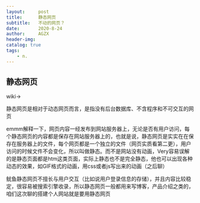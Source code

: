 ```yaml
---
layout:     post
title:      静态网页
subtitle:   不动的网页？
date:       2020-8-24
author:     AGZX
header-img: 
catalog: true
tags:
    - n.
---
```


## 静态网页

wiki→

静态网页是相对于动态网页而言，是指没有后台数据库、不含程序和不可交互的网页

emmm解释一下，网页内容一经发布到网站服务器上，无论是否有用户访问，每个静态网页的内容都是保存在网站服务器上的，也就是说，静态网页是实实在在保存在服务器上的文件，每个网页都是一个独立的文件（网页实质看第二更），用户访问的时候文件不会变化，所以叫做静态。而不是网站没有动画，Very容易误解的是静态页面都是htm这类页面，实际上静态也不是完全静态，他也可以出现各种动态的效果，如GIF格式的动画，用css或者js写出来的动画（之后聊）

鱿鱼静态网页不擅长与用户交互（比如说用户登录信息的存储），并且内容比较稳定，很容易被搜索引擎收录，所以静态网页一般都用来写博客，产品介绍之类的，咱们这次聊的搭建个人网站就是要用静态网页





